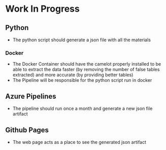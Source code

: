 # Work In Progress

## Python
- The python script should generate a json file with all the materials

### Docker
- The Docker Container should have the camelot properly installed to be able to extract the data faster (by removing the number of false tables extracted) and more accurate (by providing better tables)
- The Pipeline will be responsible for the python script run in docker 

## Azure Pipelines
- The pipeline should run once a month and generate a new json file artifact

## Github Pages
- The web page acts as a place to see the generated json artifact
